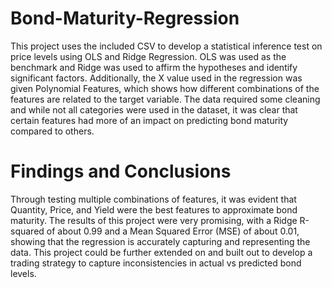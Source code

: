 # Bond-Maturity-Regression

This project uses the included CSV to develop a statistical inference test on price levels using OLS and Ridge Regression. OLS was used as the benchmark and Ridge was used to affirm the hypotheses and identify significant factors. Additionally, the X value used in the regression was given Polynomial Features, which shows how different combinations of the features are related to the target variable. The data required some cleaning and while not all categories were used in the dataset, it was clear that certain features had more of an impact on predicting bond maturity compared to others.  

# Findings and Conclusions
Through testing multiple combinations of features, it was evident that Quantity, Price, and Yield were the best features to approximate bond maturity. The results of this project were very promising, with a Ridge R-squared of about 0.99 and a Mean Squared Error (MSE) of about 0.01, showing that the regression is accurately capturing and representing the data. This project could be further extended on and built out to develop a trading strategy to capture inconsistencies in actual vs predicted bond levels. 
